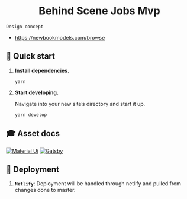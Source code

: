 <h1 align="center">
  Behind Scene Jobs Mvp
</h1>

`Design concept`

- https://newbookmodels.com/browse


## 🚀 Quick start

1.  **Install dependencies.**

    ```shell
    yarn
    ```

1.  **Start developing.**

    Navigate into your new site’s directory and start it up.

    ```shell
    yarn develop
    ```

## 🎓 Asset docs
[![Material Ui](https://material-ui.com)](https://material-ui.com/components/grid/)
[![Gatsby](https://www.gatsbyjs.org)](https://www.gatsbyjs.org/)

## 💫 Deployment
1. **`Netlify`**: Deployment will be handled through netlify and pulled from changes done to master.
